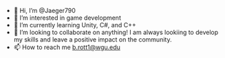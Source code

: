 - 👋 Hi, I’m @Jaeger790
- 👀 I’m interested in game development 
- 🌱 I’m currently learning Unity, C#, and C++
- 💞️ I’m looking to collaborate on anything! I am always lookiing to develop my skills and leave a positive impact on the           community.
- 📫 How to reach me b.rott1@wgu.edu

<!---
I am currently attending WGU for a Bachelors in Software Development. 
--->
